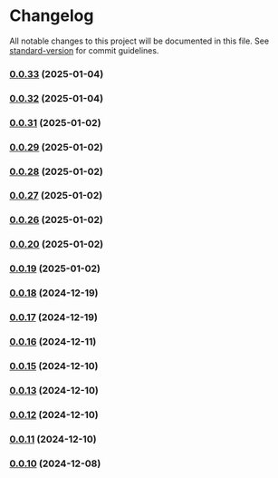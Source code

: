 # Changelog

All notable changes to this project will be documented in this file. See [standard-version](https://github.com/conventional-changelog/standard-version) for commit guidelines.

### [0.0.33](https://github.com/VIIgit/awesome-charts/compare/v0.1.2...v0.0.33) (2025-01-04)

### [0.0.32](https://github.com/VIIgit/awesome-charts/compare/v0.1.1...v0.0.32) (2025-01-04)

### [0.0.31](https://github.com/VIIgit/awesome-charts/compare/v0.0.29...v0.0.31) (2025-01-02)

### [0.0.29](https://github.com/VIIgit/awesome-charts/compare/v0.0.28...v0.0.29) (2025-01-02)

### [0.0.28](https://github.com/VIIgit/awesome-charts/compare/v0.0.27...v0.0.28) (2025-01-02)

### [0.0.27](https://github.com/VIIgit/awesome-charts/compare/v0.0.26...v0.0.27) (2025-01-02)

### [0.0.26](https://github.com/VIIgit/awesome-charts/compare/v0.0.25...v0.0.26) (2025-01-02)

### [0.0.20](https://github.com/VIIgit/awesome-charts/compare/v0.0.24...v0.0.20) (2025-01-02)

### [0.0.19](https://github.com/VIIgit/awesome-charts/compare/v0.0.24...v0.0.19) (2025-01-02)

### [0.0.18](https://github.com/VIIgit/awesome-charts/compare/v0.0.22...v0.0.18) (2024-12-19)

### [0.0.17](https://github.com/VIIgit/awesome-charts/compare/v0.0.21...v0.0.17) (2024-12-19)

### [0.0.16](https://github.com/VIIgit/awesome-charts/compare/v0.0.19...v0.0.16) (2024-12-11)

### [0.0.15](https://github.com/VIIgit/awesome-charts/compare/v0.0.14...v0.0.15) (2024-12-10)

### [0.0.13](https://github.com/VIIgit/awesome-charts/compare/v0.0.18...v0.0.13) (2024-12-10)

### [0.0.12](https://github.com/VIIgit/awesome-charts/compare/v0.0.18...v0.0.12) (2024-12-10)

### [0.0.11](https://github.com/VIIgit/awesome-charts/compare/v0.0.18...v0.0.11) (2024-12-10)

### [0.0.10](https://github.com/VIIgit/awesome-charts/compare/v0.1.1...v0.0.10) (2024-12-08)
